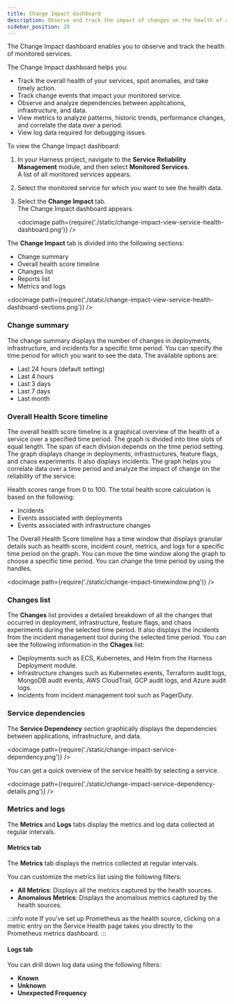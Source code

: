 ```yaml
---
title: Change Impact dashboard
description: Observe and track the impact of changes on the health of a monitored service.
sidebar_position: 20
---
```



The Change Impact dashboard enables you to observe and track the health of monitored services.

The Change Impact dashboard helps you:

- Track the overall health of your services, spot anomalies, and take timely action.
- Track change events that impact your monitored service.
- Observe and analyze dependencies between applications, infrastructure, and data.
- View metrics to analyze patterns, historic trends, performance changes, and correlate the data over a period.
- View log data required for debugging issues.

To view the Change Impact dashboard:

1. In your Harness project, navigate to the **Service Reliability Management** module, and then select **Monitored Services**.  
   A list of all monitored services appears.
2. Select the monitored service for which you want to see the health data.
3. Select the **Change Impact** tab.  
   The Change Impact dashboard appears.

   <docimage path={require('./static/change-impact-view-service-health-dashboard.png')} />


The **Change Impact** tab is divided into the following sections:

- Change summary 
- Overall health score timeline
- Changes list
- Reports list
- Metrics and logs

<docimage path={require('./static/change-impact-view-service-health-dashboard-sections.png')} />


### Change summary 

The change summary displays the number of changes in deployments, infrastructure, and incidents for a specific time period. You can specify the time period for which you want to see the data. The available options are:

- Last 24 hours (default setting)
- Last 4 hours
- Last 3 days
- Last 7 days
- Last month


### Overall Health Score timeline

The overall health score timeline is a graphical overview of the health of a service over a specified time period. The graph is divided into time slots of equal length. The span of each division depends on the time period setting. The graph displays change in deployments, infrastructures, feature flags, and chaos experiments. It also displays incidents. The graph helps you correlate data over a time period and analyze the impact of change on the reliability of the service.

Health scores range from 0 to 100. The total health score calculation is based on the following:

- Incidents
- Events associated with deployments
- Events associated with infrastructure changes

The Overall Health Score timeline has a time window that displays granular details such as health score, incident count, metrics, and logs for a specific time period on the graph. You can move the time window along the graph to choose a specific time period. You can change the time period by using the handles.

<docimage path={require('./static/change-impact-timewindow.png')} />


### Changes list

The **Changes** list provides a detailed breakdown of all the changes that occurred in deployment, infrastructure, feature flags, and chaos experiments during the selected time period. It also displays the incidents from the incident management tool during the selected time period. You can see the following information in the **Chages** list:

- Deployments such as ECS, Kubernetes, and Helm from the Harness Deployment module.
- Infrastructure changes such as Kubernetes events, Terraform audit logs, MongoDB audit events, AWS CloudTrail, GCP audit logs, and Azure audit logs.
- Incidents from incident management tool such as PagerDuty.


### Service dependencies

The **Service Dependency** section graphically displays the dependencies between applications, infrastructure, and data.

<docimage path={require('./static/change-impact-service-dependency.png')} />

You can get a quick overview of the service health by selecting a service.

<docimage path={require('./static/change-impact-service-dependency-details.png')} />


### Metrics and logs

The **Metrics** and **Logs** tabs display the metrics and log data collected at regular intervals.


#### Metrics tab

The **Metrics** tab displays the metrics collected at regular intervals.

You can customize the metrics list using the following filters:

- **All Metrics**: Displays all the metrics captured by the health sources.
- **Anomalous Metrics**: Displays the anomalous metrics captured by the health sources.


:::info note
If you've set up Prometheus as the health source, clicking on a metric entry on the Service Health page takes you directly to the Prometheus metrics dashboard.
:::


#### Logs tab

You can drill down log data using the following filters:

- **Known**
- **Unknown**
- **Unexpected Frequency**

